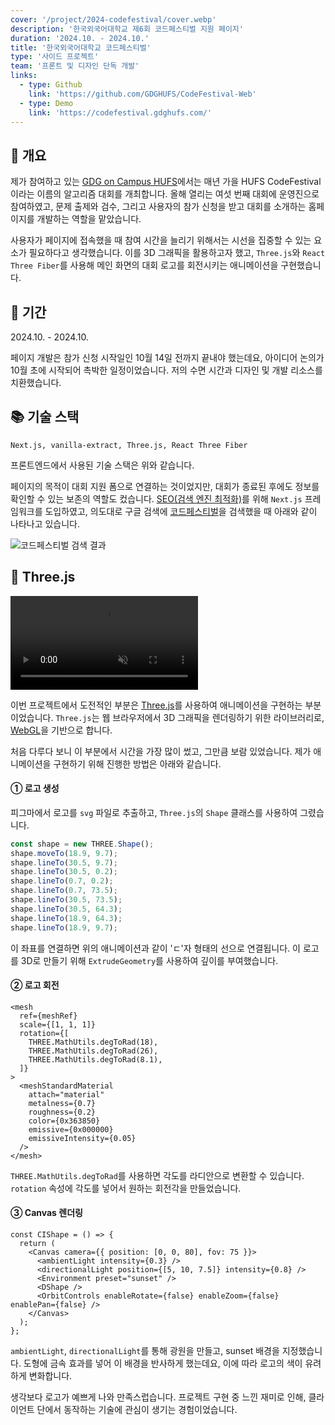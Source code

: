 ```yaml
---
cover: '/project/2024-codefestival/cover.webp'
description: '한국외국어대학교 제6회 코드페스티벌 지원 페이지'
duration: '2024.10. - 2024.10.'
title: '한국외국어대학교 코드페스티벌'
type: '사이드 프로젝트'
team: '프론트 및 디자인 단독 개발'
links:
  - type: Github
    link: 'https://github.com/GDGHUFS/CodeFestival-Web'
  - type: Demo
    link: 'https://codefestival.gdghufs.com/'
---
```


## 🔖 개요

제가 참여하고 있는 <a href="https://gdghufs.com" target="_blank" rel="noreferrer noopener">GDG on Campus HUFS</a>에서는 매년 가을 HUFS
CodeFestival이라는 이름의 알고리즘 대회를 개최합니다. 올해 열리는 여섯 번째 대회에 운영진으로 참여하였고, 문제 출제와 검수, 그리고 사용자의 참가 신청을 받고 대회를 소개하는 홈페이지를 개발하는 역할을
맡았습니다.

사용자가 페이지에 접속했을 때 참여 시간을 늘리기 위해서는 시선을 집중할 수 있는 요소가 필요하다고 생각했습니다. 이를 3D 그래픽을 활용하고자 했고, `Three.js`와 `React Three Fiber`를
사용해 메인 화면의 대회 로고를 회전시키는 애니메이션을 구현했습니다.

## 📅 기간

2024.10. - 2024.10.

페이지 개발은 참가 신청 시작일인 10월 14일 전까지 끝내야 했는데요, 아이디어 논의가 10월 초에 시작되어 촉박한 일정이었습니다. 저의 수면 시간과 디자인 및 개발 리소스를 치환했습니다.

## 📚 기술 스택

`Next.js, vanilla-extract, Three.js, React Three Fiber`

프론트엔드에서 사용된 기술 스택은 위와 같습니다.

페이지의 목적이 대회 지원 폼으로 연결하는 것이었지만, 대회가 종료된 후에도 정보를 확인할 수 있는 보존의 역할도
컸습니다. <a href="https://developer.mozilla.org/ko/docs/Glossary/SEO" target="_blank" rel="noreferrer noopener">SEO(검색 엔진
최적화)</a>를 위해 `Next.js` 프레임워크를 도입하였고, 의도대로 구글 검색에 <ins>코드페스티벌</ins>을 검색했을 때 아래와 같이 나타나고 있습니다.

![코드페스티벌 검색 결과](/project/2024-codefestival/search.webp)

## 🌌 Three.js

<video controls autoplay loop playsinline muted>
  <source src="/project/2024-codefestival/animation.webm" type="video/webm" />
  <source src="/project/2024-codefestival/animation.mp4" type="video/mp4" />
  이 비디오가 보이지 않나요? 이슈로 알려주세요. 😢
</video>

이번 프로젝트에서 도전적인 부분은 <a href="https://threejs.org/" target="_blank" rel="noreferrer noopener">Three.js</a>를 사용하여 애니메이션을
구현하는 부분이었습니다. `Three.js`는 웹 브라우저에서 3D 그래픽을 렌더링하기 위한
라이브러리로, <a href="https://www.khronos.org/webgl/" target="_blank" rel="noreferrer noopener">WebGL</a>을 기반으로 합니다.

처음 다루다 보니 이 부분에서 시간을 가장 많이 썼고, 그만큼 보람 있었습니다. 제가 애니메이션을 구현하기 위해 진행한 방법은 아래와 같습니다.

#### ① 로고 생성

피그마에서 로고를 `svg` 파일로 추출하고, `Three.js`의 `Shape` 클래스를 사용하여 그렸습니다.

```ts
const shape = new THREE.Shape();
shape.moveTo(18.9, 9.7);
shape.lineTo(30.5, 9.7);
shape.lineTo(30.5, 0.2);
shape.lineTo(0.7, 0.2);
shape.lineTo(0.7, 73.5);
shape.lineTo(30.5, 73.5);
shape.lineTo(30.5, 64.3);
shape.lineTo(18.9, 64.3);
shape.lineTo(18.9, 9.7);
```

이 좌표를 연결하면 위의 애니메이션과 같이 'ㄷ'자 형태의 선으로 연결됩니다. 이 로고를 3D로 만들기 위해 `ExtrudeGeometry`를 사용하여 깊이를 부여했습니다.

#### ② 로고 회전

```tsx
<mesh
  ref={meshRef}
  scale={[1, 1, 1]}
  rotation={[
    THREE.MathUtils.degToRad(18),
    THREE.MathUtils.degToRad(26),
    THREE.MathUtils.degToRad(8.1),
  ]}
>
  <meshStandardMaterial
    attach="material"
    metalness={0.7}
    roughness={0.2}
    color={0x363850}
    emissive={0x000000}
    emissiveIntensity={0.05}
  />
</mesh>
```

`THREE.MathUtils.degToRad`를 사용하면 각도를 라디안으로 변환할 수 있습니다. `rotation` 속성에 각도를 넣어서 원하는 회전각을 만들었습니다.

#### ③ Canvas 렌더링

```tsx
const CIShape = () => {
  return (
    <Canvas camera={{ position: [0, 0, 80], fov: 75 }}>
      <ambientLight intensity={0.3} />
      <directionalLight position={[5, 10, 7.5]} intensity={0.8} />
      <Environment preset="sunset" />
      <DShape />
      <OrbitControls enableRotate={false} enableZoom={false} enablePan={false} />
    </Canvas>
  );
};
```

`ambientLight`, `directionalLight`를 통해 광원을 만들고, sunset 배경을 지정했습니다. 도형에 금속 효과를 넣어 이 배경을 반사하게 했는데요, 이에 따라 로고의 색이 유려하게
변화합니다.

생각보다 로고가 예쁘게 나와 만족스럽습니다. 프로젝트 구현 중 느낀 재미로 인해, 클라이언트 단에서 동작하는 기술에 관심이 생기는 경험이었습니다.
